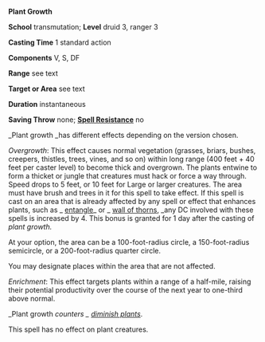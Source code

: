  **Plant Growth**

**School** transmutation; **Level** druid 3, ranger 3

**Casting Time** 1 standard action

**Components** V, S, DF

**Range** see text

**Target or Area** see text

**Duration** instantaneous

**Saving Throw** none; **[Spell Resistance](../glossary.html#_spell-resistance)** no

_Plant growth _has different effects depending on the version chosen.

_Overgrowth_: This effect causes normal vegetation (grasses, briars, bushes, creepers, thistles, trees, vines, and so on) within long range (400 feet + 40 feet per caster level) to become thick and overgrown. The plants entwine to form a thicket or jungle that creatures must hack or force a way through. Speed drops to 5 feet, or 10 feet for Large or larger creatures. The area must have brush and trees in it for this spell to take effect. If this spell is cast on an area that is already affected by any spell or effect that enhances plants, such as _ [entangle](entangle.html#_entangle)_ or _ [wall of thorns](wallOfThorns.html#_wall-of-thorns), _any DC involved with these spells is increased by 4. This bonus is granted for 1 day after the casting of _plant growth._

At your option, the area can be a 100-foot-radius circle, a 150-foot-radius semicircle, or a 200-foot-radius quarter circle.

You may designate places within the area that are not affected.

_Enrichment_: This effect targets plants within a range of a half-mile, raising their potential productivity over the course of the next year to one-third above normal.

_Plant growth _counters _ [diminish plants](diminishPlants.html#_diminish-plants)_.

This spell has no effect on plant creatures.

